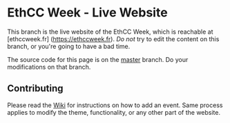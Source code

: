 # EthCC Week - Live Website

This branch is the live website of the EthCC Week, which is
reachable at [ethccweek.fr] (https://ethccweek.fr). *Do not*
try to edit the content on this branch, or you're going to have a bad time.

The source code for this page is on the
[master](https://github.com/ethccweek/website/tree/master) branch.
Do your modifications on that branch.

## Contributing

Please read the
[Wiki](https://github.com/ethccweek/website/wiki/Contributing)
for instructions on how to add an event. Same process applies to modify the
theme, functionality, or any other part of the website.
